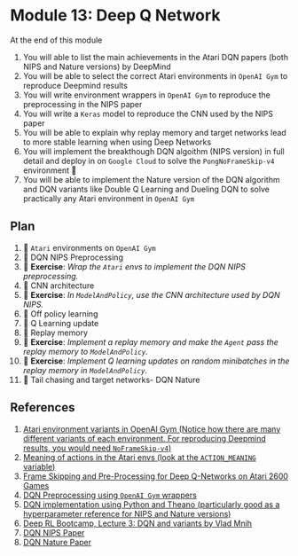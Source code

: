 # Module 13: Deep Q Network

At the end of this module

1. You will able to list the main achievements in the Atari DQN papers (both NIPS and Nature versions) by DeepMind
2. You will be able to select the correct Atari environments in `OpenAI Gym` to reproduce Deepmind results
3. You will write environment wrappers in `OpenAI Gym` to reproduce the preprocessing in the NIPS paper
4. You will write a `Keras` model to reproduce the CNN used by the NIPS paper
5. You will be able to explain why replay memory and target networks lead to more stable learning when using Deep Networks
6. You will implement the breakthough DQN algoithm (NIPS version) in full detail and deploy in on `Google Cloud` to solve the `PongNoFrameSkip-v4` environment :tada:
7. You will be able to implement the Nature version of the DQN algorithm and DQN variants like Double Q Learning and Dueling DQN to solve practically any Atari environment in `OpenAI Gym`

## Plan 

1. :movie_camera: `Atari` environments on `OpenAI Gym`
2. :movie_camera: DQN NIPS Preprocessing
3. :pencil: **Exercise**: *Wrap the `Atari` envs to implement the DQN NIPS preprocessing.*
4. :movie_camera: CNN architecture
5. :pencil: **Exercise**: *In `ModelAndPolicy`, use the CNN architecture used by DQN NIPS.*
4. :movie_camera: Off policy learning
5. :movie_camera: Q Learning update
6. :movie_camera: Replay memory
7. :pencil: **Exercise**: *Implement a replay memory and make the `Agent` pass the replay memory to `ModelAndPolicy`.*
8. :pencil: **Exercise**: *Implement Q learning updates on random minibatches in the replay memory in `ModelAndPolicy`.*
7. :movie_camera: Tail chasing and target networks- DQN Nature

## References

1. [Atari environment variants in OpenAI Gym (Notice how there are many different variants of each environment. For 
reproducing Deepmind results, you would need `NoFrameSkip-v4`)](https://github.com/openai/gym/blob/master/gym/envs/__init__.py)
2. [Meaning of actions in the Atari envs (look at the `ACTION_MEANING` variable)](https://github.com/openai/gym/blob/master/gym/envs/atari/atari_env.py)
3. [Frame Skipping and Pre-Processing for Deep Q-Networks on Atari 2600 Games](https://danieltakeshi.github.io/2016/11/25/frame-skipping-and-preprocessing-for-deep-q-networks-on-atari-2600-games/)
4. [DQN Preprocessing using `OpenAI Gym` wrappers](https://github.com/openai/baselines/blob/master/baselines/common/atari_wrappers.py)
5. [DQN implementation using Python and Theano (particularly good as a hyperparameter reference for NIPS and Nature versions)](https://github.com/spragunr/deep_q_rl)
6. [Deep RL Bootcamp, Lecture 3: DQN and variants by Vlad Mnih](https://www.youtube.com/watch?v=fevMOp5TDQs)
7. [DQN NIPS Paper](https://arxiv.org/abs/1312.5602)
8. [DQN Nature Paper](https://www.nature.com/articles/nature14236)


